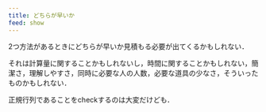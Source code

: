 ```yaml
---
title: どちらが早いか
feed: show
---
```

2つ方法があるときにどちらが早いか見積もる必要が出てくるかもしれない．

それは計算量に関することかもしれないし，時間に関することかもしれない，簡潔さ，理解しやすさ，同時に必要な人の人数，必要な道具の少なさ，そういったものかもしれない．

正規行列であることをcheckするのは大変だけども．